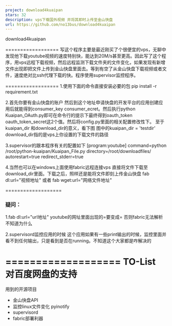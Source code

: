 ```yaml
---
project: download4kuaipan
stars: 32
description: vps下载国外视频 并将其即时上传至金山快盘
url: https://github.com/no13bus/download4kuaipan
---
```


download4kuaipan

\================== 写这个程序主要是最近刚买了个很便宜的vps，无聊中发现他下载youtube视频的速度特别快，能达到20M/s甚至更高。因此写了这个程序，用vps远程下载视频，然后远程监测下载文件夹的文件变化，如果发现有新增文件出现即把文件上传到金山快盘里面去。等到有空了从金山快盘下载视频或者文件，速度绝对比ssh代理下载的快。程序使用supervisor监控程序。

\================== 1.使用下面的命令直接安装必要的包 pip install -r requirement.txt

2.首先你要有金山快盘的账户 然后到这个地址申请快盘的开发平台的应用创建应用后就能得到consumer\_key consumer\_ecret。然后执行python Kuaipan\_OAuth.py即可在命令行的提示下最终得到oauth\_token oauth\_token\_secret这2个值。然后将config.py里面的相关配置修改性下。 至于kuaipan\_dir 和download\_dir的意义，看下图 图中的kuaipan\_dir = 'testdir' download\_dir指的是vps上你设置的下载文件的路径

3.supervisor的跟本程序有关的配置如下 \[program:youtube\] command=python /root/python-kuaipan/Kuaipan\_File.py directory=/root/downloadfiles/ autorestart=true redirect\_stderr=true

4.当然也可以在windows上面使用fabric远程连接vps 直接将文件下载至download\_dir里面。下载之后，照样还是能将文件即刻上传金山快盘 fab dl:url="视频地址" 或者 fab wget:url="网络文件地址"

\===================

### 疑问：

1.fab dl:url="url地址" youtube的网址里面出现的=要变成= 否则fabric无法解析 不知道为什么

2.supervisord监控应用的时候 这个应用如果有一些print输出的时候，监控里面并看不到任何输出，只是看到是否在running。不知道这个大家都是咋解决的

\=================== TO-List 对百度网盘的支持
=====================================

用到的开源项目

-   金山快盘API
-   监控linux文件变化 pyinotify
-   supervisord
-   fabric部署利器
